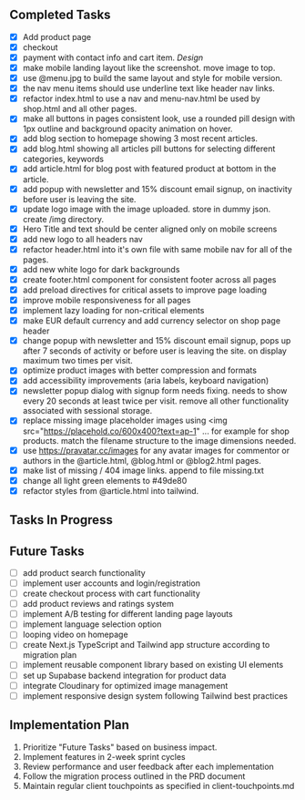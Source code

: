 ## Completed Tasks

- [x] Add product page 
- [x] checkout
- [x] payment with contact info and cart item.
*Design* 
- [x] make mobile landing layout like the screenshot. move image to top.
- [x] use @menu.jpg to build the same layout and style for mobile version.
- [x] the nav menu items should use underline text like header nav links. 
- [x] refactor index.html to use a nav and menu-nav.html be used by shop.html and all other pages.
- [x] make all buttons in pages consistent look, use a rounded pill design with 1px outline and background opacity animation on hover.
- [x] add blog section to homepage showing 3 most recent articles.
- [x] add blog.html showing all articles pill buttons for selecting different categories, keywords
- [x] add article.html for blog post with featured product at bottom in the article.
- [x] add popup with newsletter and 15% discount email signup,  on inactivity before user is leaving the site.
- [x] update logo image with the image uploaded. store in dummy json. create /img directory. 
- [x] Hero Title and text should be center aligned only on mobile screens
- [x] add new logo to all headers nav
- [x] refactor header.html into it's own file with same mobile nav for all of the pages.
- [x] add new white logo for dark backgrounds
- [x] create footer.html component for consistent footer across all pages
- [x] add preload directives for critical assets to improve page loading
- [x] improve mobile responsiveness for all pages
- [x] implement lazy loading for non-critical elements
- [x] make EUR default currency and add currency selector on shop page header
- [x] change popup with newsletter and 15% discount email signup, pops up after 7 seconds of activity or before user is leaving the site. on display maximum two times per visit.
- [x] optimize product images with better compression and formats
- [x] add accessibility improvements (aria labels, keyboard navigation)
- [x] newsletter popup dialog with signup form needs fixing. needs to show every 20 seconds at least twice per visit. remove all other functionality associated with sessional storage.
- [x] replace missing image placeholder images using <img src="https://placehold.co/600x400?text=ap-1" ... for example for shop products. match the filename structure to the image dimensions needed.
- [x] use https://pravatar.cc/images for any avatar images for commentor or authors in the @article.html, @blog.html or @blog2.html pages.
- [x] make list of missing / 404 image links. append to file missing.txt
- [x] change all light green elements to #49de80
- [x] refactor styles from @article.html into tailwind.

## Tasks In Progress

## Future Tasks

- [ ] add product search functionality
- [ ] implement user accounts and login/registration
- [ ] create checkout process with cart functionality
- [ ] add product reviews and ratings system
- [ ] implement A/B testing for different landing page layouts
- [ ] implement language selection option
- [ ] looping video on homepage
- [ ] create Next.js TypeScript and Tailwind app structure according to migration plan
- [ ] implement reusable component library based on existing UI elements
- [ ] set up Supabase backend integration for product data
- [ ] integrate Cloudinary for optimized image management
- [ ] implement responsive design system following Tailwind best practices

## Implementation Plan
1. Prioritize "Future Tasks" based on business impact.
2. Implement features in 2-week sprint cycles
3. Review performance and user feedback after each implementation
4. Follow the migration process outlined in the PRD document
5. Maintain regular client touchpoints as specified in client-touchpoints.md